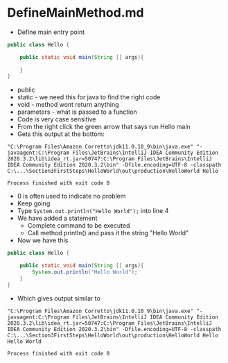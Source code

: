# DefineMainMethod.md

* Define main entry point

```java
public class Hello {

    public static void main(String [] args){
        
    }
}
```

* public 
* static - we need this for java to find the right code
* void - method wont return anything 
* parameters - what is passed to a function
* Code is very case sensitive
* From the right click the green arrow that says run Hello main
* Gets this output at the bottom:

```
"C:\Program Files\Amazon Corretto\jdk11.0.10_9\bin\java.exe" "-javaagent:C:\Program Files\JetBrains\IntelliJ IDEA Community Edition 2020.3.2\lib\idea_rt.jar=50747:C:\Program Files\JetBrains\IntelliJ IDEA Community Edition 2020.3.2\bin" -Dfile.encoding=UTF-8 -classpath C:\...\Section3FirstSteps\HelloWorld\out\production\HelloWorld Hello

Process finished with exit code 0
```

* 0 is often used to indicate no problem
* Keep going
* Type `System.out.println("Hello World");` into line 4
* We have added a statement
  * Complete command to be executed
  * Call method println() and pass it the string "Hello World"
* Now we have this 

```java
public class Hello {

    public static void main(String [] args){
        System.out.println("Hello World");
    }
}
```

* Which gives output similar to

```
"C:\Program Files\Amazon Corretto\jdk11.0.10_9\bin\java.exe" "-javaagent:C:\Program Files\JetBrains\IntelliJ IDEA Community Edition 2020.3.2\lib\idea_rt.jar=50747:C:\Program Files\JetBrains\IntelliJ IDEA Community Edition 2020.3.2\bin" -Dfile.encoding=UTF-8 -classpath C:\...\Section3FirstSteps\HelloWorld\out\production\HelloWorld Hello
Hello World

Process finished with exit code 0
```


